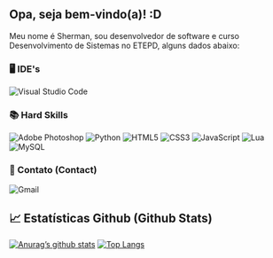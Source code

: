 ## Opa, seja bem-vindo(a)! :D
Meu nome é Sherman, sou desenvolvedor de software e curso Desenvolvimento de Sistemas no ETEPD, alguns dados abaixo:

### 🖥️ IDE's
![Visual Studio Code](https://img.shields.io/badge/Visual%20Studio%20Code-0078d7.svg?style=for-the-badge&logo=visual-studio-code&logoColor=white)
### 📚 Hard Skills
![Adobe Photoshop](https://img.shields.io/badge/adobephotoshop-%2331A8FF.svg?style=for-the-badge&logo=adobephotoshop&logoColor=white)
![Python](https://img.shields.io/badge/python-3670A0?style=for-the-badge&logo=python&logoColor=ffdd54)
![HTML5](https://img.shields.io/badge/html5-%23E34F26.svg?style=for-the-badge&logo=html5&logoColor=white)
![CSS3](https://img.shields.io/badge/css3-%231572B6.svg?style=for-the-badge&logo=css3&logoColor=white)
![JavaScript](https://img.shields.io/badge/javascript-%23323330.svg?style=for-the-badge&logo=javascript&logoColor=%23F7DF1E)
![Lua](https://img.shields.io/badge/lua-%232C2D72.svg?style=for-the-badge&logo=lua&logoColor=white)
![MySQL](https://img.shields.io/badge/MySQL-00000F?style=for-the-badge&logo=mysql&logoColor=white)
### 📧 Contato (Contact)
![Gmail](https://img.shields.io/badge/<shydaainbox@gmail.com>-D14836?style=for-the-badge&logo=gmail&logoColor=white)
## 📈 Estatísticas Github (Github Stats)

[![Anurag’s github stats](https://github-readme-stats.vercel.app/api?username=sheermxn)](https://github.com/yushi1007)
[![Top Langs](https://github-readme-stats.vercel.app/api/top-langs/?username=sheermxn&layout=compact)](https://github.com/yushi1007)

